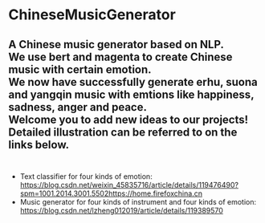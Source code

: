 # ChineseMusicGenerator
A Chinese music generator based on NLP.<br/>
We use bert and magenta to create Chinese music with certain emotion. <br/>
We now have successfully generate erhu, suona and yangqin music with emtions like **happiness**, **sadness**, **anger** and **peace**.<br/>
Welcome you to add new ideas to our projects! <br/>
Detailed illustration can be referred to on the links below.<br/>
<br/>
---
* Text classifier for four kinds of emotion: <br/>
https://blog.csdn.net/weixin_45835716/article/details/119476490?spm=1001.2014.3001.5502https://home.firefoxchina.cn <br/>
* Music generator for four kinds of instrument and four kinds of emotion: <br/>
https://blog.csdn.net/lzheng012019/article/details/119389570
